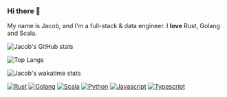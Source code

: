 ### Hi there 👋

My name is Jacob, and I'm a full-stack & data engineer. I **love** Rust, Golang and Scala.

![Jacob's GitHub stats](https://github-readme-stats.vercel.app/api?username=jacobbishopxy&show_icons=true&theme=dark&hide=issues,contribs)

![Top Langs](https://github-readme-stats.vercel.app/api/top-langs/?username=jacobbishopxy&layout=compact&langs_count=6&theme=dark)

![Jacob's wakatime stats](https://github-readme-stats.vercel.app/api/wakatime?username=JacobBishop&layout=compact&theme=dark)

[![Rust](https://img.shields.io/badge/Rust-%20?logoColor=white&logo=rust&color=000000)](#)
[![Golang](https://img.shields.io/badge/Golang-%20?&logo=go&logoColor=white&color=00a7d0)](#)
[![Scala](https://img.shields.io/badge/Scala-%20?&logo=scala&logoColor=white&color=d4302e)](#)
[![Python](https://img.shields.io/badge/Python-%20?&logo=python&logoColor=white&color=3877ad)](#)
[![Javascript](https://img.shields.io/badge/Javascript-%20?&logo=javascript&logoColor=white&color=efd81d)](#)
[![Typescript](https://img.shields.io/badge/Typescript-%20?&logo=typescript&logoColor=white&color=2f74c0)](#)
